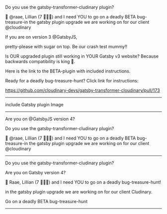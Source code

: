 
Do you use the gatsby-transformer-cludinary plugin?

👑 @raae, Lillian (7 🏴‍☠️👸) and I need YOU to go on a deadly BETA bug-treasure-in the gatsby plugin upgrade we are working on for our client @cloudinary


If you are on version 3 @GatsbyJS,

pretty-please with sugar on top. Be our crash test mummy!!

Is OUR upgraded plugin still working in YOUR Gatsby v3 website? Because backwards compatibility is king 👑.

Here is the link to the BETA-plugin with included instructions.

Ready for a deadly bug-treasure-hunt? Click link for instructions:

https://github.com/cloudinary-devs/gatsby-transformer-cloudinary/pull/173
___
include
Gatsby plugin Image



---

Are you on @GatsbyJS version 4?

Do you use the gatsby-transformer-cludinary plugin?

👑 @raae, Lillian (7 🏴‍☠️👸) and I need YOU to go on a deadly BETA bug-treasure-in the gatsby plugin upgrade we are working on for our client @cloudinary


---

Do you use the gatsby-transformer-cludinary plugin?

Are you on Gatsby version 4?

👑 Raae, Lillian (7 🏴‍☠️👸) and I need YOU to go on a deadly bug-treasure-hunt!

in the gatsby plugin upgrade we are working on for our client Cludinary.




Go on a deadly BETA bug-treasure-hunt


---
